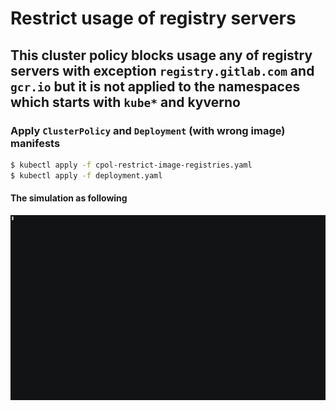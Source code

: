 # Restrict usage of registry servers

## This cluster policy blocks usage any of registry servers with exception `registry.gitlab.com` and `gcr.io` but it is not applied to the namespaces which starts with `kube*` and kyverno

### Apply `ClusterPolicy` and `Deployment` (with wrong image) manifests

```bash
$ kubectl apply -f cpol-restrict-image-registries.yaml
$ kubectl apply -f deployment.yaml
```

#### The simulation as following

![Simulation](https://github.com/jamalshahverdiev/kyverno/blob/main/Restrict-Image-Registry/tmux-session-optimized.gif)